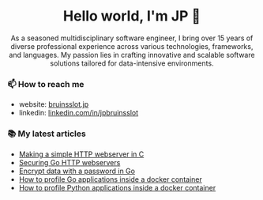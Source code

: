 <h1 align="center">Hello world, I'm JP 👋</h1>

<p align="center">
As a seasoned multidisciplinary software engineer, I bring over 15 years of
diverse professional experience across various technologies, frameworks,
and languages. My passion lies in crafting innovative and scalable software
solutions tailored for data-intensive environments.
</p>

### 📫 How to reach me

- website: [bruinsslot.jp](https://bruinsslot.jp)
- linkedin: [linkedin.com/in/jpbruinsslot](https://www.linkedin.com/in/jpbruinsslot/)

### 📚 My latest articles

<!-- ARTICLES:START -->
- [Making a simple HTTP webserver in C](https://bruinsslot.jp/post/simple-http-webserver-in-c/)
- [Securing Go HTTP webservers](https://bruinsslot.jp/post/go-secure-webserver/)
- [Encrypt data with a password in Go](https://bruinsslot.jp/post/golang-crypto/)
- [How to profile Go applications inside a docker container](https://bruinsslot.jp/post/profiling-golang-docker-2/)
- [How to profile Python applications inside a docker container](https://bruinsslot.jp/post/profiling-python-docker/)
<!-- ARTICLES:END -->
